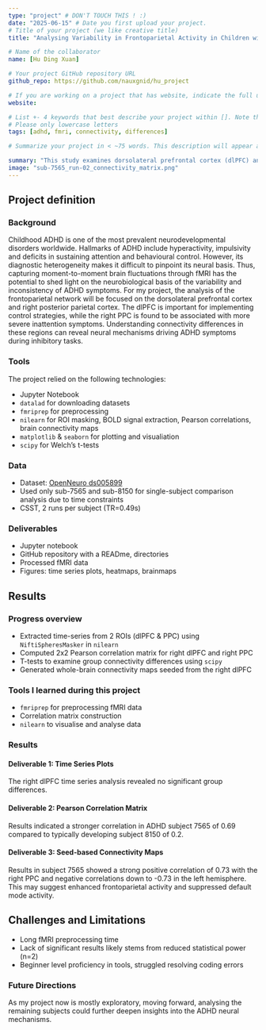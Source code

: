 ```yaml
---
type: "project" # DON'T TOUCH THIS ! :)
date: "2025-06-15" # Date you first upload your project.
# Title of your project (we like creative title)
title: "Analysing Variability in Frontoparietal Activity in Children with and without ADHD"

# Name of the collaborator
name: [Hu Ding Xuan]

# Your project GitHub repository URL
github_repo: https://github.com/nauxgnid/hu_project

# If you are working on a project that has website, indicate the full url including "https://" below or leave it empty.
website:

# List +- 4 keywords that best describe your project within []. Note that the project summary also involves a number of key words. Those are listed on top of the [github repository](https://github.com/PSY6983-2021/project_template), click `manage topics`.
# Please only lowercase letters
tags: [adhd, fmri, connectivity, differences]

# Summarize your project in < ~75 words. This description will appear at the top of your page and on the list page with other projects..

summary: "This study examines dorsolateral prefrontal cortex (dlPFC) and posterior parietal cortex (PPC) connectivity and dlPFC BOLD time series in ADHD versus typically developing (TD) children during the cued stop-signal task (CSST) using fMRI data from OpenNeuro ds005899. It is hypothesised that stronger dlPFC-PPC connectivity will be found in the ADHD group."
image: "sub-7565_run-02_connectivity_matrix.png"
---
```

<!-- This is an html comment and this won't appear in the rendered page. You are now editing the "content" area, the core of your description. Everything that you can do in markdown is allowed below. We added a couple of comments to guide your through documenting your progress. -->

## Project definition

### Background

Childhood ADHD is one of the most prevalent neurodevelopmental disorders worldwide. Hallmarks of ADHD include hyperactivity, impulsivity and deficits in sustaining attention and behavioural control. However, its diagnostic heterogeneity makes it difficult to pinpoint its neural basis. Thus, capturing moment-to-moment brain fluctuations through fMRI has the potential to shed light on the neurobiological basis of the variability and inconsistency of ADHD symptoms. For my project, the analysis of the frontoparietal network will be focused on the dorsolateral prefrontal cortex and right posterior parietal cortex. The dlPFC is important for implementing control strategies, while the right PPC is found to be associated with more severe inattention symptoms. Understanding connectivity differences in these regions can reveal neural mechanisms driving ADHD symptoms during inhibitory tasks.

### Tools

The project relied on the following technologies:
 * Jupyter Notebook
 * `datalad` for downloading datasets
 * `fmriprep` for preprocessing
 * `nilearn` for ROI masking, BOLD signal extraction, Pearson correlations, brain connectivity maps
 * `matplotlib` & `seaborn` for plotting and visualiation
 * `scipy` for Welch’s t-tests

### Data
* Dataset: [OpenNeuro ds005899](https://openneuro.org/datasets/ds005899/versions/1.0.2)
* Used only sub-7565 and sub-8150 for single-subject comparison analysis due to time constraints
* CSST, 2 runs per subject (TR=0.49s)

### Deliverables
* Jupyter notebook
* GitHub repository with a READme, directories
* Processed fMRI data
* Figures: time series plots, heatmaps, brainmaps

## Results

### Progress overview
* Extracted time-series from 2 ROIs (dlPFC & PPC) using `NiftiSpheresMasker` in `nilearn`
* Computed 2x2 Pearson correlation matrix for right dlPFC and right PPC
* T-tests to examine group connectivity differences using `scipy`
* Generated whole-brain connectivity maps seeded from the right dlPFC

### Tools I learned during this project

 * `fmriprep` for preprocessing fMRI data
 * Correlation matrix construction
 * `nilearn` to visualise and analyse data

### Results

#### Deliverable 1: Time Series Plots
The right dlPFC time series analysis revealed no significant group differences.

#### Deliverable 2: Pearson Correlation Matrix
Results indicated a stronger correlation in ADHD subject 7565 of 0.69 compared to typically developing subject 8150 of 0.2.

#### Deliverable 3: Seed-based Connectivity Maps
Results in subject 7565 showed a strong positive correlation of 0.73 with the right PPC and negative correlations down to -0.73 in the left hemisphere. This may suggest enhanced frontoparietal activity and suppressed default mode activity.

## Challenges and Limitations
* Long fMRI preprocessing time
* Lack of significant results likely stems from reduced statistical power (n=2)
* Beginner level proficiency in tools, struggled resolving coding errors

### Future Directions
As my project now is mostly exploratory, moving forward, analysing the remaining subjects could further deepen insights into the ADHD neural mechanisms.


